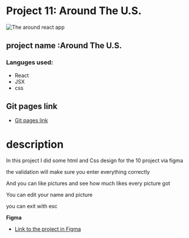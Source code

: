 # Project 11: Around The U.S.
![The around react app](https://media.discordapp.net/attachments/1008567395658518608/1056618363209650206/image.png?width=881&height=427)

## project name :Around The U.S.

### Languges used:

 - React
 - JSX
 - css

 
 ## Git pages link

- [Git pages link](https://romans1995.github.io/se_project_aroundtheus/)

# description

<p>In this project I did some html and Css design for the 10 project via figma</p>
<p>the validation will make sure you enter everything correctly </p>
<p>And you can like pictures and see how much likes every picture got </p>
<p>You can edit your name and picture </p>
<p>you can exit with esc </p>


**Figma**

- [Link to the project in Figma](https://www.figma.com/file/m79HxYeZpOXRw0Tz2eZGOV/Sprint-5%3A-Around-The-U.S.-%7C-desktop-%2B-mobile?node-id=0%3A1)
